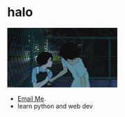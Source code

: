 <h1>halo</h1>

<img src="https://github.com/dimitri23559/dimitri23559/blob/main/3e61b17137ab377059c518e4f4170868.gif" alt="funny gif" width="50%">



<ul>
  <li><a href="mailto:didik2103117@gmail.com?subject=">Email Me</a>.
</li>
  <li>learn python and web dev</li>
  
</ul>


